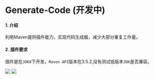 # Generate-Code (开发中)

#### 1. 介绍

利用Maven提供插件能力，实现代码生成器，减少大部分重复工作量。

#### 2. 插件要求

插件是在`JDK8`下开发，`Maven API`版本在3.5.2,没有测试低版本`JDK`是否兼容。

![](https://img.shields.io/badge/JDK-8%20+-green.svg)
![](https://img.shields.io/badge/Maven-3.5.2-blue.svg)
